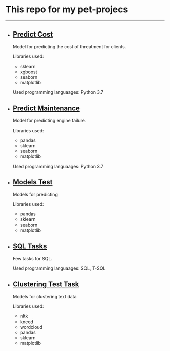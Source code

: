 # This repo for my pet-projecs
____

- ## [Predict Cost](https://github.com/arkhipkin7/ds_projects/tree/main/predict_cost)
  Model for predicting the cost of threatment for clients.
  
  Libraries used:
  - sklearn
  - xgboost
  - seaborn
  - matplotlib
  
  Used programming languaages: Python 3.7
  
  
- ## [Predict Maintenance](https://github.com/arkhipkin7/ds_projects/tree/main/predictive_maintenance)
  Model for predicting engine failure.
  
  Libraries used:
  - pandas
  - sklearn
  - seaborn
  - matplotlib
  
  Used programming languaages: Python 3.7

- ## [Models Test](https://github.com/arkhipkin7/ds_projects/tree/main/magnit)
  Models for predicting
  
  Libraries used:
  - pandas
  - sklearn
  - seaborn
  - matplotlib

- ## [SQL Tasks](https://github.com/arkhipkin7/ds_projects/tree/main/SQL_tasks)
  Few tasks for SQL.
  
  Used programming languaages: SQL, T-SQL

- ## [Clustering Test Task](https://github.com/arkhipkin7/ds_projects/tree/main/clustering_text)
  Models for clustering text data
  
  Libraries used:
  - nltk
  - kneed
  - wordcloud 
  - pandas
  - sklearn
  - matplotlib
